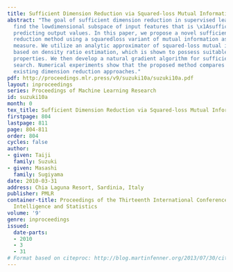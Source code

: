 ```yaml
---
title: Sufficient Dimension Reduction via Squared-loss Mutual Information Estimation
abstract: "The goal of sufficient dimension reduction in supervised learning is to
  find the lowdimensional subspace of input features that is \x1Asufficient\x1A for
  predicting output values. In this paper, we propose a novel sufficient dimension
  reduction method using a squaredloss variant of mutual information as a dependency
  measure. We utilize an analytic approximator of squared-loss mutual information
  based on density ratio estimation, which is shown to possess suitable convergence
  properties. We then develop a natural gradient algorithm for sufficient subspace
  search. Numerical experiments show that the proposed method compares favorably with
  existing dimension reduction approaches."
pdf: http://proceedings.mlr.press/v9/suzuki10a/suzuki10a.pdf
layout: inproceedings
series: Proceedings of Machine Learning Research
id: suzuki10a
month: 0
tex_title: Sufficient Dimension Reduction via Squared-loss Mutual Information Estimation
firstpage: 804
lastpage: 811
page: 804-811
order: 804
cycles: false
author:
- given: Taiji
  family: Suzuki
- given: Masashi
  family: Sugiyama
date: 2010-03-31
address: Chia Laguna Resort, Sardinia, Italy
publisher: PMLR
container-title: Proceedings of the Thirteenth International Conference on Artificial
  Intelligence and Statistics
volume: '9'
genre: inproceedings
issued:
  date-parts:
  - 2010
  - 3
  - 31
# Format based on citeproc: http://blog.martinfenner.org/2013/07/30/citeproc-yaml-for-bibliographies/
---
```

